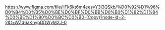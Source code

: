 https://www.figma.com/file/liFk6kt6m4eesvY3l3QSkb/%D0%92%D1%96%D0%B4%D0%B5%D0%BE%D0%BF%D0%BB%D0%B0%D1%82%D1%84%D0%BE%D1%80%D0%BC%D0%B0-(Copy)?node-id=2-2&t=WZd6aKnypDDWyM2J-0
